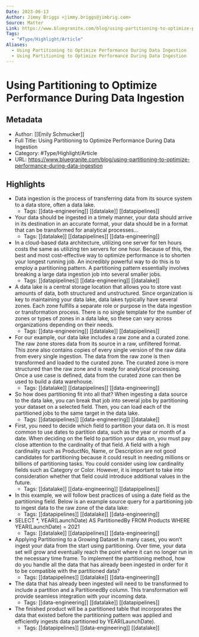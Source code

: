 ```yaml
---
Date: 2023-06-13
Author: Jimmy Briggs <jimmy.briggs@jimbrig.com>
Source: Matter
Link: https://www.bluegranite.com/blog/using-partitioning-to-optimize-performance-during-data-ingestion
Tags:
  - "#Type/Highlight/Article"
Aliases:
  - Using Partitioning to Optimize Performance During Data Ingestion
  - Using Partitioning to Optimize Performance During Data Ingestion
---
```

# Using Partitioning to Optimize Performance During Data Ingestion

## Metadata
- Author: [[Emily Schmucker]]
- Full Title: Using Partitioning to Optimize Performance During Data Ingestion
- Category: #Type/Highlight/Article
- URL: https://www.bluegranite.com/blog/using-partitioning-to-optimize-performance-during-data-ingestion

## Highlights
- Data ingestion is the process of transferring data from its source system to a data store, often a data lake.
    - Tags: [[data-engineering]] [[datalake]] [[datapipelines]] 
- Your data should be ingested in a timely manner, your data should arrive in its destination in an accurate format, your data should be in a format that can be transformed for analytical processes...
    - Tags: [[datalake]] [[datapipelines]] [[data-engineering]] 
- In a cloud-based data architecture, utilizing one server for ten hours costs the same as utilizing ten servers for one hour. Because of this, the best and most cost-effective way to optimize performance is to shorten your longest running job. An incredibly powerful way to do this is to employ a partitioning pattern. A partitioning pattern essentially involves breaking a large data ingestion job into several smaller jobs.
    - Tags: [[datapipelines]] [[data-engineering]] [[datalake]] 
- A data lake is a central storage location that allows you to store vast amounts of data, both structured and unstructured. Since organization is key to maintaining your data lake, data lakes typically have several zones. Each zone fulfills a separate role or purpose in the data ingestion or transformation process. There is no single template for the number of zones or types of zones in a data lake, so these can vary across organizations depending on their needs.
    - Tags: [[data-engineering]] [[datalake]] [[datapipelines]] 
- For our example, our data lake includes a raw zone and a curated zone. The raw zone stores data from its source in a raw, unfiltered format. This zone also contains copies of every single version of the raw data from every single ingestion. The data from the raw zone is then transformed and loaded to the curated zone. The curated zone is more structured than the raw zone and is ready for analytical processing. Once a use case is defined, data from the curated zone can then be used to build a data warehouse.
    - Tags: [[datalake]] [[datapipelines]] [[data-engineering]] 
- So how does partitioning fit into all that? When ingesting a data source to the data lake, you can break that job into several jobs by partitioning your dataset on a selected field. Then, you can load each of the partitioned jobs to the same target in the data lake.
    - Tags: [[datapipelines]] [[data-engineering]] [[datalake]] 
- First, you need to decide which field to partition your data on. It is most common to use dates to partition data, such as the year or month of a date. When deciding on the field to partition your data on, you must pay close attention to the cardinality of that field. A field with a high cardinality such as ProductNo, Name, or Description are not good candidates for partitioning because it could result in needing millions or billions of partitioning tasks. You could consider using low cardinality fields such as Category or Color. However, it is important to take into consideration whether that field could introduce additional values in the future.
    - Tags: [[datalake]] [[data-engineering]] [[datapipelines]] 
- In this example, we will follow best practices of using a date field as the partitioning field. Below is an example source query for a partitioning job to ingest data to the raw zone of the data lake:
    - Tags: [[datapipelines]] [[datalake]] [[data-engineering]] 
- SELECT *, YEAR(LaunchDate) AS PartitionedBy FROM Products WHERE YEAR(LaunchDate) = 2021
    - Tags: [[datalake]] [[datapipelines]] [[data-engineering]] 
- Applying Partitioning to a Growing Dataset In many cases, you won’t ingest your data from the start using partitioning. Over time, your data set will grow and eventually reach the point where it can no longer run in the necessary time frame. To implement the partitioning method, how do you handle all the data that has already been ingested in order for it to be compatible with the partitioned data?
    - Tags: [[datapipelines]] [[datalake]] [[data-engineering]] 
- The data that has already been ingested will need to be transformed to include a partition and a PartitionedBy column. This transformation will provide seamless integration with your incoming data.
    - Tags: [[data-engineering]] [[datalake]] [[datapipelines]] 
- The finished product will be a partitioned table that incorporates the data that existed before the partitioning pattern was applied and efficiently ingests data partitioned by YEAR(LaunchDate).
    - Tags: [[datapipelines]] [[data-engineering]] [[datalake]] 
